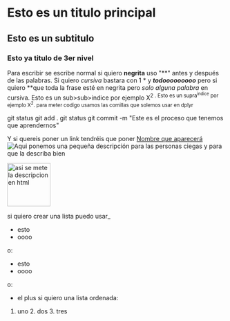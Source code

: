 # Esto es un titulo principal
## Esto es un subtitulo
### Esto ya titulo de 3er nivel

Para escribir se escribe normal si quiero **negrita** uso "**" antes y después de las palabras. Si quiero *cursiva* bastara con 1 * y ***todooooooooo*** pero si quiero **que toda la frase esté en negrita pero _solo alguna palabra_ en cursiva.
Esto es un sub>sub>indice</sub> por ejemplo X<sup>2</sub> .
Esto es un supra<sup>indice</sup> por ejemplo X<sup>2</sup>.
para meter codigo usamos las comillas que solemos usar en dplyr

git status
git add .
git status
git commit -m "Este es el proceso que tenemos que aprendernos"


Y si quereis poner un link tendréis que poner [Nombre que aparecerá](https://leonardo.ai/faq/)
![Aqui ponemos una pequeña descripción para las personas ciegas y para que la describa bien](https://e00-expansion.uecdn.es/assets/multimedia/imagenes/2021/06/10/16233199183125.jpg)




<img src="https://e00-expansion.uecdn.es/assets/multimedia/imagenes/2021/06/10/16233199183125.jpg  " alt="asi se mete la descripcion en html" width="100" height="100">

si quiero crear una lista puedo usar_
- esto
- oooo

o:
* esto
* oooo 

o:
+ el plus
si quiero una lista ordenada:
1. uno
2. dos
3. tres
